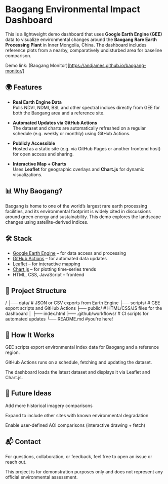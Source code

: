 # Baogang Environmental Impact Dashboard

This is a lightweight demo dashboard that uses **Google Earth Engine (GEE)** data to visualize environmental changes around the **Baogang Rare Earth Processing Plant** in Inner Mongolia, China. The dashboard includes reference plots from a nearby, comparatively undisturbed area for baseline comparison.


Demo link: (Baogang Monitor)[https://andjames.github.io/baogang-monitor/]

## 🌍 Features

- **Real Earth Engine Data**  
  Pulls NDVI, NDMI, BSI, and other spectral indices directly from GEE for both the Baogang area and a reference site.

- **Automated Updates via GitHub Actions**  
  The dataset and charts are automatically refreshed on a regular schedule (e.g. weekly or monthly) using GitHub Actions.

- **Publicly Accessible**  
  Hosted as a static site (e.g. via GitHub Pages or another frontend host) for open access and sharing.

- **Interactive Map + Charts**  
  Uses **Leaflet** for geographic overlays and **Chart.js** for dynamic visualizations.

## 📊 Why Baogang?

Baogang is home to one of the world’s largest rare earth processing facilities, and its environmental footprint is widely cited in discussions around green energy and sustainability. This demo explores the landscape changes using satellite-derived indices.

## 🛠️ Stack

- [Google Earth Engine](https://earthengine.google.com/) – for data access and processing  
- [GitHub Actions](https://github.com/features/actions) – for automated data updates  
- [Leaflet](https://leafletjs.com/) – for interactive mapping  
- [Chart.js](https://www.chartjs.org/) – for plotting time-series trends  
- HTML, CSS, JavaScript – frontend

## 📁 Project Structure

/
├── data/               # JSON or CSV exports from Earth Engine
├── scripts/            # GEE export scripts and GitHub Actions
├── public/             # HTML/CSS/JS files for the dashboard
│   ├── index.html
├── .github/workflows/  # CI scripts for automated updates
└── README.md #you're here!

## 🔄 How It Works
GEE scripts export environmental index data for Baogang and a reference region.

GitHub Actions runs on a schedule, fetching and updating the dataset.

The dashboard loads the latest dataset and displays it via Leaflet and Chart.js.

## 🚧 Future Ideas
Add more historical imagery comparisons

Expand to include other sites with known environmental degradation

Enable user-defined AOI comparisons (interactive drawing + fetch)

## 📬 Contact
For questions, collaboration, or feedback, feel free to open an issue or reach out.

This project is for demonstration purposes only and does not represent any official environmental assessment.
